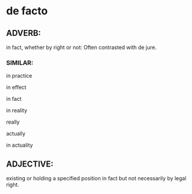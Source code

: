 # de facto
## ADVERB:
in fact, whether by right or not: Often contrasted with de jure.

### SIMILAR:
in practice

in effect

in fact

in reality

really

actually

in actuality

## ADJECTIVE:
existing or holding a specified position in fact but not necessarily by legal right.
